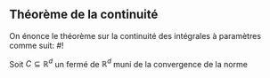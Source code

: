 ## Théorème de la continuité
On énonce le théorème sur la continuité des intégrales à paramètres comme suit: #!

Soit $C \subseteq \mathbb{R}^{d}$ un fermé de $\mathbb{R}^d$ muni de la convergence de la norme